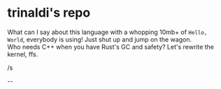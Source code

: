 # trinaldi's repo

What can I say about this language with a whopping 10mb+ of `Hello, World`, everybody is using! Just shut up and jump on the wagon.  
Who needs C++ when you have Rust's GC and safety? Let's rewrite the kernel, ffs.

/s

--
